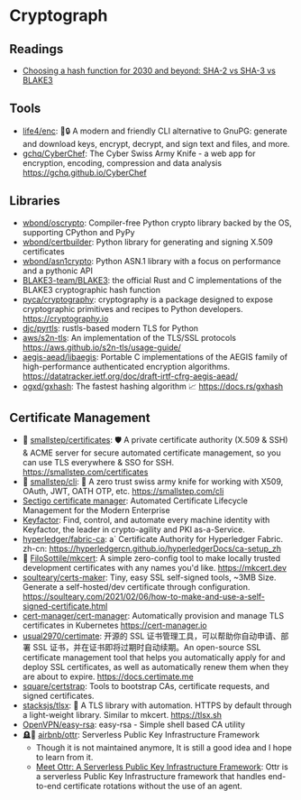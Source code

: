 # Cryptograph

## Readings

- [Choosing a hash function for 2030 and beyond: SHA-2 vs SHA-3 vs BLAKE3](https://kerkour.com/fast-secure-hash-function-sha256-sha512-sha3-blake3)

## Tools

- [life4/enc](https://github.com/life4/enc): 🔑🔒 A modern and friendly CLI alternative to GnuPG: generate and download keys, encrypt, decrypt, and sign text and files, and more.
- [gchq/CyberChef](https://github.com/gchq/CyberChef): The Cyber Swiss Army Knife - a web app for encryption, encoding, compression and data analysis <https://gchq.github.io/CyberChef>

## Libraries

- [wbond/oscrypto](https://github.com/wbond/oscrypto): Compiler-free Python crypto library backed by the OS, supporting CPython and PyPy
- [wbond/certbuilder](https://github.com/wbond/certbuilder): Python library for generating and signing X.509 certificates
- [wbond/asn1crypto](https://github.com/wbond/asn1crypto): Python ASN.1 library with a focus on performance and a pythonic API
- [BLAKE3-team/BLAKE3](https://github.com/BLAKE3-team/BLAKE3): the official Rust and C implementations of the BLAKE3 cryptographic hash function
- [pyca/cryptography](https://github.com/pyca/cryptography): cryptography is a package designed to expose cryptographic primitives and recipes to Python developers. <https://cryptography.io>
- [djc/pyrtls](https://github.com/djc/pyrtls): rustls-based modern TLS for Python
- [aws/s2n-tls](https://github.com/aws/s2n-tls): An implementation of the TLS/SSL protocols <https://aws.github.io/s2n-tls/usage-guide/>
- [aegis-aead/libaegis](https://github.com/aegis-aead/libaegis): Portable C implementations of the AEGIS family of high-performance authenticated encryption algorithms. <https://datatracker.ietf.org/doc/draft-irtf-cfrg-aegis-aead/>
- [ogxd/gxhash](https://github.com/ogxd/gxhash): The fastest hashing algorithm 📈 <https://docs.rs/gxhash>

## Certificate Management

- 🌟 [smallstep/certificates](https://github.com/smallstep/certificates): 🛡️ A private certificate authority (X.509 & SSH) & ACME server for secure automated certificate management, so you can use TLS everywhere & SSO for SSH. <https://smallstep.com/certificates>
- 🌟 [smallstep/cli](https://github.com/smallstep/cli): 🧰 A zero trust swiss army knife for working with X509, OAuth, JWT, OATH OTP, etc. <https://smallstep.com/cli>
- [Sectigo certificate manager](https://sectigo.com/enterprise-solutions/certificate-manager): Automated Certificate Lifecycle Management for the Modern Enterprise
- [Keyfactor](https://www.keyfactor.com/): Find, control, and automate every machine identity with Keyfactor, the leader in crypto-agility and PKI as-a-Service.
- [hyperledger/fabric-ca](https://github.com/hyperledger/fabric-ca): a` Certificate Authority for Hyperledger Fabric. zh-cn: <https://hyperledgercn.github.io/hyperledgerDocs/ca-setup_zh>
- 🌟 [FiloSottile/mkcert](https://github.com/FiloSottile/mkcert): A simple zero-config tool to make locally trusted development certificates with any names you'd like. <https://mkcert.dev>
- [soulteary/certs-maker](https://github.com/soulteary/certs-maker): Tiny, easy SSL self-signed tools, ~3MB Size. Generate a self-hosted/dev certificate through configuration. <https://soulteary.com/2021/02/06/how-to-make-and-use-a-self-signed-certificate.html>
- [cert-manager/cert-manager](https://github.com/cert-manager/cert-manager): Automatically provision and manage TLS certificates in Kubernetes <https://cert-manager.io>
- [usual2970/certimate](https://github.com/usual2970/certimate): 开源的 SSL 证书管理工具，可以帮助你自动申请、部署 SSL 证书，并在证书即将过期时自动续期。An open-source SSL certificate management tool that helps you automatically apply for and deploy SSL certificates, as well as automatically renew them when they are about to expire. <https://docs.certimate.me>
- [square/certstrap](https://github.com/square/certstrap): Tools to bootstrap CAs, certificate requests, and signed certificates.
- [stacksjs/tlsx](https://github.com/stacksjs/tlsx): 🔐 A TLS library with automation. HTTPS by default through a light-weight library. Similar to mkcert. <https://tlsx.sh>
- [OpenVPN/easy-rsa](https://github.com/OpenVPN/easy-rsa): easy-rsa - Simple shell based CA utility
- 🪦📝 [airbnb/ottr](https://github.com/airbnb/ottr): Serverless Public Key Infrastructure Framework
  - Though it is not maintained anymore, It is still a good idea and I hope to learn from it.
  - [Meet Ottr: A Serverless Public Key Infrastructure Framework](https://medium.com/airbnb-engineering/meet-ottr-a-serverless-public-key-infrastructure-framework-f6580010ae0c): Ottr is a serverless Public Key Infrastructure framework that handles end-to-end certificate rotations without the use of an agent.
